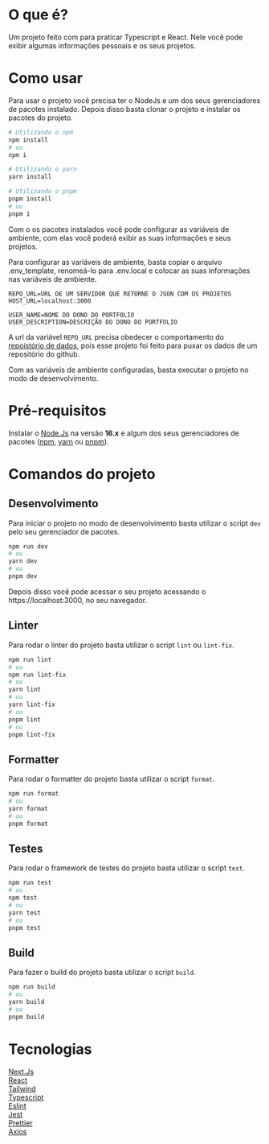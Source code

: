 # O que é?

Um projeto feito com para praticar Typescript e React. Nele você pode exibir algumas informações pessoais e os seus projetos.

# Como usar

Para usar o projeto você precisa ter o NodeJs e um dos seus gerenciadores de pacotes instalado. Depois disso basta clonar o projeto e instalar os pacotes do projeto.

```bash
# Utilizando o npm
npm install
# ou
npm i

# Utilizando o yarn
yarn install

# Utilizando o pnpm
pnpm install
# ou
pnpm i
```

Com o os pacotes instalados você pode configurar as variáveis de ambiente, com elas você poderá exibir as suas informações e seus projetos.

Para configurar as variáveis de ambiente, basta copiar o arquivo .env_template, renomeá-lo para .env.local e colocar as suas informações nas variáveis de ambiente.

```
REPO_URL=URL DE UM SERVIDOR QUE RETORNE O JSON COM OS PROJETOS
HOST_URL=localhost:3000

USER_NAME=NOME DO DONO DO PORTFOLIO
USER_DESCRIPTION=DESCRIÇÃO DO DONO DO PORTFOLIO
```

A url da variável `REPO_URL` precisa obedecer o comportamento do [repoistório de dados](https://github.com/LuanFabricio/portfolio-data), pois esse projeto foi feito para puxar os dados de um repositório do github.

Com as variáveis de ambiente configuradas, basta executar o projeto no modo de desenvolvimento.

# Pré-requisitos
Instalar o [Node.Js](https://nodejs.org/en) na versão **16.x** e algum dos seus gerenciadores de pacotes ([npm](https://www.npmjs.com/), [yarn](https://yarnpkg.com/) ou [pnpm](https://pnpm.io/pt/)).

# Comandos do projeto

## Desenvolvimento
Para iniciar o projeto no modo de desenvolvimento basta utilizar o script `dev` pelo seu gerenciador de pacotes.

```bash
npm run dev
# ou
yarn dev
# ou
pnpm dev
```

Depois disso você pode acessar o seu projeto acessando o https://localhost:3000, no seu navegador.

## Linter
Para rodar o linter do projeto basta utilizar o script `lint` ou `lint-fix`.
```sh
npm run lint
# ou
npm run lint-fix
# ou
yarn lint
# ou
yarn lint-fix
# ou
pnpm lint
# ou
pnpm lint-fix
```

## Formatter
Para rodar o formatter do projeto basta utilizar o script `format`.
```sh
npm run format
# ou
yarn format
# ou
pnpm format
```

## Testes
Para rodar o framework de testes do projeto basta utilizar o script `test`.
```sh
npm run test
# ou
npm test
# ou
yarn test
# ou
pnpm test
```

## Build
Para fazer o build do projeto basta utilizar o script `build`.
```sh
npm run build
# ou
yarn build
# ou
pnpm build
```

# Tecnologias
[Next.Js](https://nextjs.org/)</br>
[React](https://react.dev/)</br>
[Tailwind](https://tailwindcss.com/)</br>
[Typescript](https://www.typescriptlang.org/)</br>
[Eslint](https://eslint.org/)</br>
[Jest](https://jestjs.io/pt-BR/)</br>
[Prettier](https://prettier.io/)</br>
[Axios](https://axios-http.com/ptbr/docs/intro)</br>
